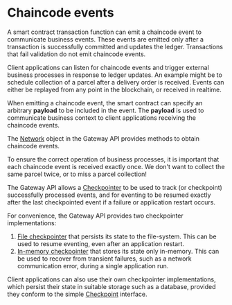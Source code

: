 # Chaincode events

A smart contract transaction function can emit a chaincode event to communicate business events. These events are emitted only after a transaction is successfully committed and updates the ledger. Transactions that fail validation do not emit chaincode events.

Client applications can listen for chaincode events and trigger external business processes in response to ledger updates. An example might be to schedule collection of a parcel after a delivery order is received. Events can either be replayed from any point in the blockchain, or received in realtime.

When emitting a chaincode event, the smart contract can specify an arbitrary **payload** to be included in the event. The **payload** is used to communicate business context to client applications receiving the chaincode events.

The [Network](https://hyperledger.github.io/fabric-gateway/main/api/node/interfaces/Network.html) object in the Gateway API provides methods to obtain chaincode events.

To ensure the correct operation of business processes, it is important that each chaincode event is received exactly once. We don't want to collect the same parcel twice, or to miss a parcel collection!

The Gateway API allows a [Checkpointer](https://hyperledger.github.io/fabric-gateway/main/api/node/interfaces/Checkpointer.html) to be used to track (or checkpoint) successfully processed events, and for eventing to be resumed exactly after the last checkpointed event if a failure or application restart occurs.

For convenience, the Gateway API provides two checkpointer implementations:

1. [File checkpointer](https://hyperledger.github.io/fabric-gateway/main/api/node/functions/checkpointers.file.html) that persists its state to the file-system. This can be used to resume eventing, even after an application restart.
2. [In-memory checkpointer](https://hyperledger.github.io/fabric-gateway/main/api/node/functions/checkpointers.inMemory.html) that stores its state only in-memory. This can be used to recover from transient failures, such as a network communication error, during a single application run.

Client applications can also use their own checkpointer implementations, which persist their state in suitable storage such as a database, provided they conform to the simple [Checkpoint](https://hyperledger.github.io/fabric-gateway/main/api/node/interfaces/Checkpoint.html) interface.
